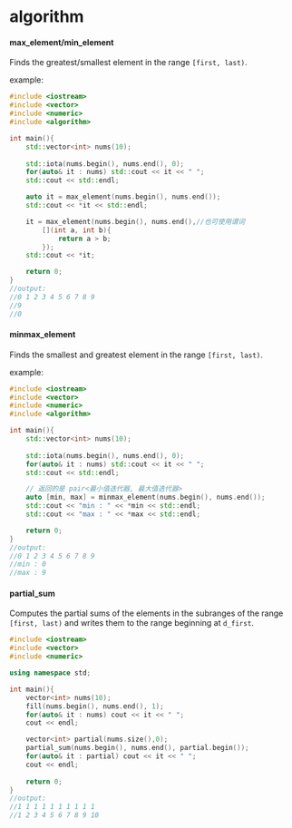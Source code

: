 # algorithm

#### max_element/min_element

Finds the greatest/smallest element in the range `[first, last)`.

example:

~~~C++
#include <iostream>
#include <vector>
#include <numeric>
#include <algorithm>

int main(){
    std::vector<int> nums(10);
    
    std::iota(nums.begin(), nums.end(), 0);
    for(auto& it : nums) std::cout << it << " ";
    std::cout << std::endl;

    auto it = max_element(nums.begin(), nums.end());
    std::cout << *it << std::endl;

    it = max_element(nums.begin(), nums.end(),//也可使用谓词
        [](int a, int b){
            return a > b;
        });
    std::cout << *it;

    return 0;
}
//output:
//0 1 2 3 4 5 6 7 8 9 
//9
//0
~~~

#### minmax_element

Finds the smallest and greatest element in the range `[first, last)`.

example:

~~~C++
#include <iostream>
#include <vector>
#include <numeric>
#include <algorithm>

int main(){
    std::vector<int> nums(10);
    
    std::iota(nums.begin(), nums.end(), 0);
    for(auto& it : nums) std::cout << it << " ";
    std::cout << std::endl;

    // 返回的是 pair<最小值迭代器, 最大值迭代器>
    auto [min, max] = minmax_element(nums.begin(), nums.end());
    std::cout << "min : " << *min << std::endl;
    std::cout << "max : " << *max << std::endl;

    return 0;
}
//output:
//0 1 2 3 4 5 6 7 8 9 
//min : 0
//max : 9
~~~

#### partial_sum

Computes the partial sums of the elements in the subranges of the range `[first, last)` and writes them to the range beginning at `d_first`.

~~~C++
#include <iostream>
#include <vector>
#include <numeric>

using namespace std;

int main(){
    vector<int> nums(10);
    fill(nums.begin(), nums.end(), 1);
    for(auto& it : nums) cout << it << " ";
    cout << endl;

    vector<int> partial(nums.size(),0);
    partial_sum(nums.begin(), nums.end(), partial.begin());
    for(auto& it : partial) cout << it << " ";
    cout << endl;
    
    return 0;
}
//output:
//1 1 1 1 1 1 1 1 1 1 
//1 2 3 4 5 6 7 8 9 10
~~~

